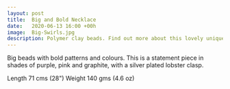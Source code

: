 ```yaml
---
layout: post
title:  Big and Bold Necklace
date:   2020-06-13 16:00 +00h
image:  Big-Swirls.jpg
description: Polymer clay beads. Find out more about this lovely unique piece...
---
```

Big beads with bold patterns and colours. This is a statement piece in shades of purple, pink and graphite, with a silver plated lobster clasp.

Length 71 cms (28") Weight 140 gms (4.6 oz)
